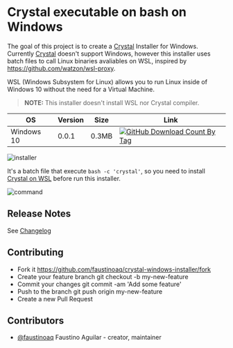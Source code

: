 # Crystal executable on bash on Windows

The goal of this project is to create a [Crystal](https://crystal-lang.org) Installer for Windows. Currently [Crystal](https://crystal-lang.org) doesn't support Windows, however this installer uses batch files to call Linux binaries avaliables on WSL, inspired by https://github.com/watzon/wsl-proxy.

WSL (Windows Subsystem for Linux) allows you to run Linux inside of Windows 10 without the need for a Virtual Machine.

> **NOTE:** This installer doesn't install WSL nor Crystal compiler.

| OS         | Version | Size  | Link |
| ---------- | ------- | ----  | ---- |
| Windows 10 | 0.0.1   | 0.3MB | [![GitHub Download Count By Tag](https://github-basic-badges.herokuapp.com/downloads/faustinoaq/crystal-windows-installer/v0.0.1/total.svg)](https://github.com/faustinoaq/crystal-windows-installer/releases/download/v0.0.1/crystal-setup-windows-10.exe) |

![installer](http://i.imgur.com/NJMVrdy.png)

It's a batch file that execute `bash -c 'crystal'`, so you need to install [Crystal on WSL](https://crystal-lang.org/docs/installation/on_bash_on_ubuntu_on_windows.html) before run this installer.

![command](http://i.imgur.com/HonJ4mE.png)

## Release Notes

See [Changelog](https://github.com/faustinoaq/crystal-windows-installer/blob/master/CHANGELOG.md)

## Contributing

- Fork it https://github.com/faustinoaq/crystal-windows-installer/fork
- Create your feature branch git checkout -b my-new-feature
- Commit your changes git commit -am 'Add some feature'
- Push to the branch git push origin my-new-feature
- Create a new Pull Request

## Contributors

- [@faustinoaq](https://github.com/faustinoaq) Faustino Aguilar - creator, maintainer
